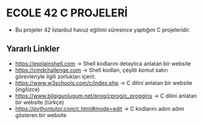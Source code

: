 #      ECOLE 42 C PROJELERİ
- Bu projeler 42 İstanbul havuz eğitimi süresince yaptığım C projeleridir.

## Yararlı Linkler
- https://explainshell.com -> Shell kodlarını detaylıca anlatan bir website
- https://cmdchallenge.com -> Shell kodları, çeşitli komut satırı görevleriyle ilgili zorlukları içerir.
- https://www.w3schools.com/c/index.php -> C dilini anlatan bir website (ingilizce)
- https://www.bilgigunlugum.net/prog/cprog/c_proggiris -> C dilini anlatan bir website (türkçe)
- https://pythontutor.com/c.html#mode=edit -> C kodlarını adım adım gösteren bir website
